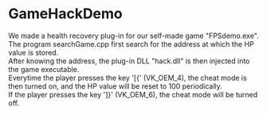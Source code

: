 # GameHackDemo  
We made a health recovery plug-in for our self-made game "FPSdemo.exe".  
The program searchGame.cpp first search for the address at which the HP value is stored.  
After knowing the address, the plug-in DLL "hack.dll" is then injected into the game executable.  
Everytime the player presses the key '\[{' (VK_OEM_4), the cheat mode is then turned on, and the HP value will be reset to 100 periodically.  
If the player presses the key '\]}' (VK_OEM_6), the cheat mode will be turned off.

